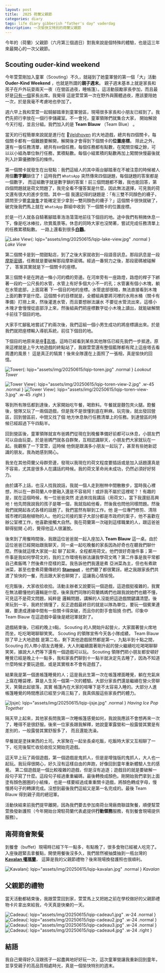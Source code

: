 ```yaml
---
layout: post
title:  2025 荷蘭父親節 
categories: diary
tags: life diary gibberish "father's day" vaderdag
description: 一次愉快又特別的荷蘭父親節
---
```


今年的（荷蘭）父親節（六月第三個週日）對我來說是個特殊的體驗，也是這三年來最開心的一次父親節。

## Scouting ouder-kind weekend

今年萱萱剛加入童軍（Scouting）不久，就碰到了她童軍營的第一個「大」活動 **Ouder-Kind Weekend** ，也就是所謂的**親子週末**。
親子週末基本上就是家長和孩子在戶外玩耍兩天一夜（在營區過夜，睡帳篷）。這活動鼓勵家長參加，而且最好是<u>只有一個</u>家長出席。我覺得
這是萱萱第一次在野外與團體過夜，應該要陪她一次，於是我毫不考慮地也參加了。

週六早上我和萱萱一起騎腳踏車到童軍營區，現場很多家長和小朋友已經到了。我們先把行李放在一個行李儲藏室。不一會兒，童軍領隊們就集合大家，
開始解說今天行程，並且分組。我們加入的是 **Team Blauw** （Team Blue） 。

當天的行程簡單來說就是進行在 📍[Veldhoven][veldhoven] 的大地遊戲，總共有四個關卡，每個關卡都有一個難題要解開，解開後才會得到下個關卡的**位置座標**。
除此之外，還有一張任務清單，總共有`88`個任務，每個任務都有點數，在闖關空檔之餘，可以以小組為單位執行任務，累積點數。每個小組累積的點數再加上闖關快慢最後就
列入計算優勝隊伍的條件。

第一個關卡就發生在出發點：我們這組人的其中兩台腳踏車在不被注意的時候被人用個**數字鎖**鎖住了！這時我們 `WhatsApp` 突然傳來四個謎題，每個謎題的答案都是一個數字，
而這組數字就是數字鎖的答案！前三個問題都不難，我也能回答，第四個問題就是荷文問題了，我完全看不懂答案是什麼，因此無法選擇，可見我的荷文還有很大的進步空間。其中一個
我還記得的謎題是：「有三雙不同顏色的襪子，請問至少要<u>拿幾隻</u>才能確定至少拿到一雙同顏色的襪子？」這個關卡很快就破了，破完後我們馬上就在 `WhatsApp` 群組中收到
下一個關卡的位置座標。

於是一行人就各自騎著腳踏車浩浩蕩蕩地前往下個目的地。途中我們有稍微休息一下，像是吃冰棒拉，欣賞風景等。休息的同時大家也沒閒著，嘗試完成任務清單上的任務累積點數。
一路上還看到很多[**白鸛**][ooievaar]。

![Lake View](assets/img/20250615/compressed-lake-view.jpg){: lqip="assets/img/20250615/lqip-lake-view.jpg" .normal }
_Lake View_

第二個關卡是到一間甜點店，到了之後大家就收到一段語音訊息。那段訊息是一段[摩斯密碼][morse-code]，任務就是要破解那段摩斯密碼。經過一番努力之後，那段密碼被碰解了，
答案其實就是下一個關卡的座標。

第三個關卡是在跨過一條小河的橋的旁邊。在河岸旁有一座路燈，路燈的桿子下綁著一段約一公尺長的水管，水管上有好多個大小不一的孔；水管裏有個小木塊，躺在水管底部，上面寫著
下一個目的地的座標。水管底部很暗，無法直接看到木塊上面的數字是什麼。這個關卡的目標就是，全體組員要將河裡的水用水桶（關卡有準備）打撈上來，然後灌進水管，而且要想辦法讓水
不要從水管流出來，這樣小木塊才會慢慢從底部浮上來，然後組員們把座標數字從小木塊上讀出，就能破解關卡前往下個目的地。

大家手忙腳亂地嘗試了約兩次後，我們這組一個小男生成功的將座標讀出來。於是我們就把座標輸入導航系統，前往下個目的地。

下個目的地原來是座📍[高塔][toren]。這時已經看到某些其他隊伍已經先我們一步抵達。原來這裡就是上午大地遊戲的終點站了，我跟萱萱還有整個藍隊都有爬上這座塔去看周遭的風景！
這是真正的犒賞！後來全隊還在上面照了一張相，真是愉快的回憶。

![Tower](assets/img/20250615/compressed-toren.jpg){: lqip="assets/img/20250615/lqip-toren.jpg" .normal }
_Lookout Tower_

![Tower View](assets/img/20250615/compressed-toren-view-2.jpg){: lqip="assets/img/20250615/lqip-toren-view-2.jpg" .w-45 .normal }
![Tower View](assets/img/20250615/compressed-toren-view-3.jpg){: lqip="assets/img/20250615/lqip-toren-view-3.jpg" .w-45 .right }

等到所有隊伍都到達後，大家開始吃午餐，喝飲料。午餐就是麵包夾火腿。飽餐後，營隊又玩了一兩個遊戲，但是我不是很懂到底在幹麻。玩完後，就出發回營區，回到營區前，中間又找了個
地方休息執行任務清單上的任務。到達營區的時候已經超過下午四點半。

回到營區後，童軍領隊就宣布爸媽們從現在到晚餐準備好前都可以休息，小朋友們可以自由玩耍。於是爸媽門就各自群聚，互相認識聊天，小朋友們大家就玩在一起。我觀察了一下萱萱，這時候
他倒是跟滿多小朋友一起玩了，甚至有些她新認識的朋友。我為她感到開心。

我坐在其他荷蘭父母群旁邊，發現以我現在的荷文程度要插話或是加入話題還真是不容易，尤其是很多人在講話的時候。我的荷文革命尚未成功，仍然必須好好努力。

由於講不上話，也沒人找我說話，我就一個人走到樹林中間散散步，當時我心裡想，所以在一群荷蘭人中要融入還是不容易阿！或許我不屬於這裡呢？！有趣的是，就在這個時候，有一位爸爸突然
走過來找我講話（用荷文）。當下我還挺高興地！他先問我說我的孩子是哪一個，我就指給他看，然後我也問他同樣問題。然後我們就開起各式各樣的話題了。我們當然有聊到工作。他
是一位專門修剪、清除城市裡的路樹植物的人。他的公司接的案子大部分都是市政府的案子，他不喜歡在辦公室裡工作，他喜歡接觸大自然。我在荷蘭第一次碰到這樣職業的人，跟這爸爸聊得挺開
心的，覺得他這人很灑脫。

後來到了用餐時間後，我跟這位爸爸就一起入座加入 **Team Blauw** 這一桌。由於這位爸爸已經開始跟我聊天，同一桌一起吃晚餐的家長因為好奇也在聽我們聊什麼。然後就這樣大家就一起
聊了起來，全程都用荷文。他們很好奇幾件事；第一件事是我如何學荷文的，我的工作環境有辦法讓我學荷文嗎？第二件事是我平常都自己煮飯嗎？然後煮什麼樣的菜。我告訴他們我還是煮
亞洲菜為主，但也有煮歐洲菜，甚至也會煮荷蘭傳統的 [**Stampot**][stampot] ，他們聽了都很驚訝。總之我跟家長們共渡了愉快的一餐，而且跟大家也聊開了，這讓我心情愉悅。

吃完飯後，大家收拾收拾。活動主辦者又說要玩一個遊戲，這遊戲挺複雜的，我實在無法聽懂他的邏輯是什麼，後來我們同隊的荷蘭媽媽們也跟我說她們也聽不懂，可見這不是荷文問題，純粹是
邏輯問題，講解的人沒能把這遊戲關鍵講清楚。後來玩到一半，我終於搞懂了，反正遊戲最終目的就是以隊為單位，要玩一個賓果連線，要達成連線中間有一些關卡得突破，而且你的對手會阻撓
你們。印象中 Team Blauw 在這遊戲中最後是總冠軍就對了。

遊戲結束後，已經約晚上`9`點， Scouting 的人開始升起營火，大家圍著營火席地而坐，吃吃喝喝聊聊笑笑。 Scouting 的領隊宣佈今天各小隊成績， Team Blauw 除了早上大地遊戲
是第二名，剩下其他遊戲居然都是第一。九點半到十點之間， Scouting 的人帶小朋友去睡覺，大人則繼續圍著剛升起的營火繼續吃吃喝喝聊聊笑笑，據說大人們等下還有一個遊戲可以玩。
 Scouting 領隊們把小朋友都安頓好睡覺已經是晚上十一點多，我和家長們聊到十一點半就決定先去睡了，因為不知道什麼時候才要玩遊戲，或是其實根本不會有遊戲了。

結果我是第一個進帳篷睡覺的人；這是我此生第一次在帳篷裡面睡覺，躺在充氣床上窩在睡袋裡，算是人生另一個第一次的體驗。大部分家長們還是繼續在營火旁聊天，笑聲此起彼落，其實
帳篷內在大家的喧嘩下是不太容易入睡的。大部分人進帳篷睡覺的時間應該已經至少兩三點了，我真佩服這些家長們的體力。

![Ijsje](assets/img/20250615/compressed-ijsje.jpg){: lqip="assets/img/20250615/lqip-ijsje.jpg" .normal }
_Having Ice Pop Together_

隔天早上起來，其他家長問我第一次睡帳篷感覺如何，我說我應該不會想再來一次了，睡得不是很舒服。後來一位家長跟我解釋，她說童軍露營和一般露營其實是有差別的，一般露營其實舒服多了，
而且還能洗澡。

早餐就是塗抹東西的土司。大家聚在一起坐長桌吃飯，吃飯時大家又互相聊了一下，吃完後幫忙收拾收拾又開始完遊戲。

這天早上玩了兩個遊戲，第一個遊戲是鬼抓人，但是是增強版的鬼抓人，大人也一起玩。我玩得很開心，好久沒有這樣自由的奔跑，好像回到童年重新體驗人生的感覺。
第二個遊戲是一個比較複雜的遊戲，但是沒有追逐；遊戲目的就是要破解一段句子寫了什麼。這段句子經過重重編碼，最後轉換成顏色。剛開始我們拿到上面塗有顏色圈圈的小紙條，
也是一樣要經過成重重關卡遊戲，將顏色轉成字母，慢慢將句子的轉譯完成。沒想到最後我們這組又是第一名完成的。最後 Team Blauw 得到親子周的總冠軍。

活動快結束前我們提早離開，因為我們要去參加南荷台灣廠商聯誼聚餐，順便幫萱萱換發新護照（今年開始台灣駐荷蘭代表處提供**行動領務**服務，有到餐會現場提供服務）。


## 南荷商會聚餐

到餐會（buffet）現場時已經下午一點多，有點晚了，很多食物已經被人吃完了。入座後趕緊去拿餐點，開使用餐後沒多久，我們居然被抽獎抽到一瓶台灣的 [**Kavalan 噶瑪蘭**][kavalan]，
這算是我的父親節禮物？後來現場換發護照也很順利。

![Kavalan](assets/img/20250615/compressed-kavalan.jpg){: lqip="assets/img/20250615/lqip-kavalan.jpg" .normal }
_Kavalan_


## 父親節的禮物

當天活動都結束後，我跟萱萱回到家，萱萱馬上又把她之前在學校做好的父親節禮物卡片拿出來給我，今天真是快樂的一天。

![Cadeau](assets/img/20250615/compressed-cadeau1.jpg){: lqip="assets/img/20250615/lqip-cadeau1.jpg" .w-24 .normal }
![Cadeau](assets/img/20250615/compressed-cadeau2.jpg){: lqip="assets/img/20250615/lqip-cadeau2.jpg" .w-24 .normal }
![Cadeau](assets/img/20250615/compressed-cadeau3.jpg){: lqip="assets/img/20250615/lqip-cadeau3.jpg" .w-24 .normal }
![Cadeau](assets/img/20250615/compressed-cadeau4.jpg){: lqip="assets/img/20250615/lqip-cadeau4.jpg" .w-24 .right }


## 結語

我自己覺得好久沒跟孩子一起盡興地好好玩一次，這次童軍營讓我重新回到童年，並享受親子的高品質相處時光，真是一個愉快特別的週末。


[veldhoven]: https://maps.app.goo.gl/BD1qzUpYiQ49vEBm6
[ooievaar]: https://zh.wikipedia.org/zh-tw/%E7%99%BD%E9%B9%B3
[morse-code]: https://en.wikipedia.org/wiki/Morse_code
[toren]: https://maps.app.goo.gl/TiqChgxaP97WdmVw9
[stampot]: https://en.wikipedia.org/wiki/Stamppot
[kavalan]: https://en.wikipedia.org/wiki/Kavalan_Distillery